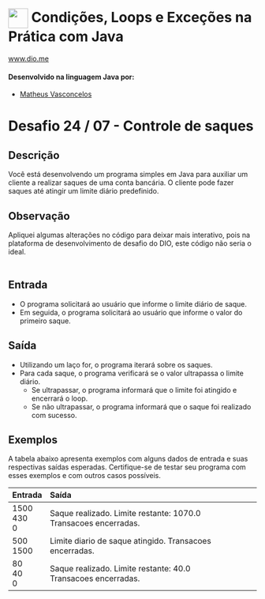 # <img align="center" width="40px" src="https://hermes.digitalinnovation.one/assets/diome/logo-minimized.png"> Condições, Loops e Exceções na Prática com Java
www.dio.me


#### Desenvolvido na linguagem Java por:
- [Matheus Vasconcelos](https://github.com/Matheus-cabo)
# Desafio 24 / 07 - Controle de saques
## Descrição
Você está desenvolvendo um programa simples em Java para auxiliar um cliente a realizar saques de uma conta bancária. O cliente pode fazer saques até atingir um limite diário predefinido.

## Observação
Apliquei algumas alterações no código para deixar mais interativo, pois na plataforma de desenvolvimento de desafio do DIO, este código não seria o ideal. 
<br><br>

## Entrada


* O programa solicitará ao usuário que informe o limite diário de saque.
* Em seguida, o programa solicitará ao usuário que informe o valor do primeiro saque.

## Saída

* Utilizando um laço for, o programa iterará sobre os saques.
* Para cada saque, o programa verificará se o valor ultrapassa o limite diário.
  * Se ultrapassar, o programa informará que o limite foi atingido e encerrará o loop.
  * Se não ultrapassar, o programa informará que o saque foi realizado com sucesso.

## Exemplos
A tabela abaixo apresenta exemplos com alguns dados de entrada e suas respectivas saídas esperadas. Certifique-se de testar seu programa com esses exemplos e com outros casos possíveis.
<table>
  <thead>
    <tr align="left">
      <th>Entrada</th>
      <th>Saída</th>
    </tr>
  </thead>
  <tbody align="left">
    <tr>
      <td>1500<br>
        430<br>
         0<br>
      </td>
      <td>Saque realizado. Limite restante: 1070.0<br>
        Transacoes encerradas.<br>
      </td>
    </tr>
    <tr>
      <td>500<br>
          1500<br>
      </td>
      <td>Limite diario de saque atingido. Transacoes encerradas.</td>
    </tr>
    <tr>
      <td>80<br>
          40<br>
          0<br>
</td>
      <td>Saque realizado. Limite restante: 40.0<br>
          Transacoes encerradas.<br>
</td>   
    </tr>
  </tbody>
  <tfoot></tfoot>
</table>